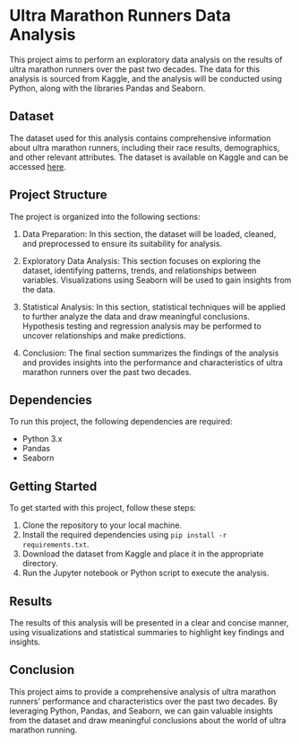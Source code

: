 # Ultra Marathon Runners Data Analysis

This project aims to perform an exploratory data analysis on the results of ultra marathon runners over the past two decades. The data for this analysis is sourced from Kaggle, and the analysis will be conducted using Python, along with the libraries Pandas and Seaborn.

## Dataset

The dataset used for this analysis contains comprehensive information about ultra marathon runners, including their race results, demographics, and other relevant attributes. The dataset is available on Kaggle and can be accessed [here](link-to-dataset).

## Project Structure

The project is organized into the following sections:

1. Data Preparation: In this section, the dataset will be loaded, cleaned, and preprocessed to ensure its suitability for analysis.

2. Exploratory Data Analysis: This section focuses on exploring the dataset, identifying patterns, trends, and relationships between variables. Visualizations using Seaborn will be used to gain insights from the data.

3. Statistical Analysis: In this section, statistical techniques will be applied to further analyze the data and draw meaningful conclusions. Hypothesis testing and regression analysis may be performed to uncover relationships and make predictions.

4. Conclusion: The final section summarizes the findings of the analysis and provides insights into the performance and characteristics of ultra marathon runners over the past two decades.

## Dependencies

To run this project, the following dependencies are required:

- Python 3.x
- Pandas
- Seaborn

## Getting Started

To get started with this project, follow these steps:

1. Clone the repository to your local machine.
2. Install the required dependencies using `pip install -r requirements.txt`.
3. Download the dataset from Kaggle and place it in the appropriate directory.
4. Run the Jupyter notebook or Python script to execute the analysis.

## Results

The results of this analysis will be presented in a clear and concise manner, using visualizations and statistical summaries to highlight key findings and insights.

## Conclusion

This project aims to provide a comprehensive analysis of ultra marathon runners' performance and characteristics over the past two decades. By leveraging Python, Pandas, and Seaborn, we can gain valuable insights from the dataset and draw meaningful conclusions about the world of ultra marathon running.
